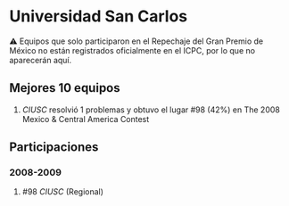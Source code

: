 # Universidad San Carlos

:warning: Equipos que solo participaron en el Repechaje del Gran Premio de México no están registrados oficialmente en el ICPC, por lo que no aparecerán aquí.

## Mejores 10 equipos

1. _CIUSC_ resolvió 1 problemas y obtuvo el lugar #98 (42%) en The 2008 Mexico & Central America Contest

## Participaciones

### 2008-2009

1. #98 _CIUSC_ (Regional)



